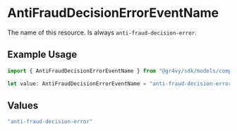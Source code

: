 # AntiFraudDecisionErrorEventName

The name of this resource. Is always `anti-fraud-decision-error`.

## Example Usage

```typescript
import { AntiFraudDecisionErrorEventName } from "@gr4vy/sdk/models/components";

let value: AntiFraudDecisionErrorEventName = "anti-fraud-decision-error";
```

## Values

```typescript
"anti-fraud-decision-error"
```